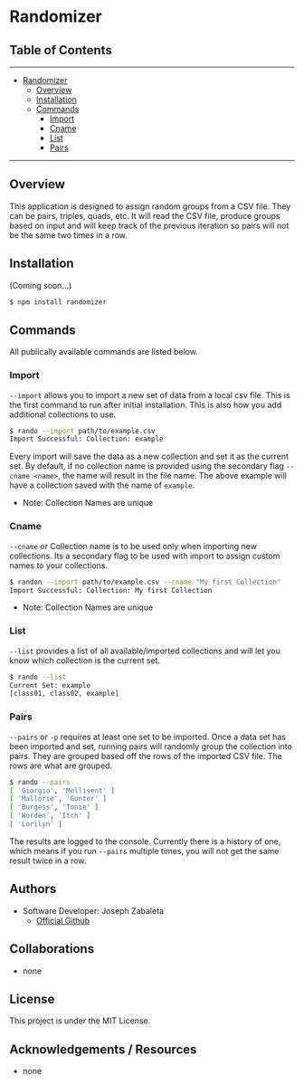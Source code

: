 # Randomizer

## Table of Contents
---
- [Randomizer](#randomizer)
    - [Overview](#overview)
    - [Installation](#installation)
    - [Commands](#commands)
        - [Import](#import)
        - [Cname](#cname)
        - [List](#list)
        - [Pairs](#pairs)
---

## Overview
This application is designed to assign random groups from a CSV file. They can be pairs, triples, quads, etc. It will read the CSV file, produce groups based on input and will keep track of the previous iteration so pairs will not be the same two times in a row.


## Installation
(Coming soon...)
```bash
$ npm install randomizer
```

## Commands
All publically available commands are listed below.


### Import
`--import` allows you to import a new set of data from a local csv file. This is the first command to run after initial installation. This is also how you add additional collections to use.

```bash
$ rando --import path/to/example.csv
Import Successful: Collection: example
```

Every import will save the data as a new collection and set it as the current set. By default, if no collection name is provided using the secondary flag `--cname <name>`, the name will result in the file name. The above example will have a collection saved with the name of `example`.
- Note: Collection Names are unique


### Cname
`--cname` or Collection name is to be used only when importing new collections. Its a secondary flag to be used with import to assign custom names to your collections.

```bash
$ randon --import path/to/example.csv --cname "My first Collection"
Import Successful: Collection: My first Collection
```
- Note: Collection Names are unique


### List
`--list` provides a list of all available/imported collections and will let you know which collection is the current set.
```bash
$ rando --list
Current Set: example
[class01, class02, example]
```

### Pairs
`--pairs` or `-p` requires at least one set to be imported. Once a data set has been imported and set, running pairs will randomly group the collection into pairs. They are grouped based off the rows of the imported CSV file. The rows are what are grouped.

```bash
$ rando --pairs
[ 'Giorgio', 'Mellisent' ]
[ 'Mallorie', 'Gunter' ]
[ 'Burgess', 'Tonie' ]
[ 'Worden', 'Itch' ]
[ 'Lorilyn' ]
```
The results are logged to the console. Currently there is a history of one, which means if you run `--pairs` multiple times, you will not get the same result twice in a row.


## Authors
- Software Developer: Joseph Zabaleta
  - [Official Github](https://github.com/joseph-zabaleta)


## Collaborations
- none


## License
This project is under the MIT License.


## Acknowledgements / Resources
- none
